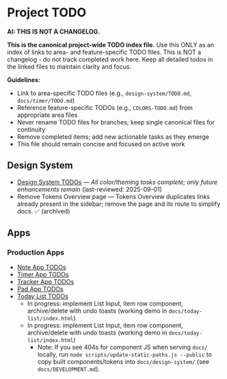 # Project TODO




**AI: THIS IS NOT A CHANGELOG.**

**This is the canonical project-wide TODO index file.** Use this ONLY as an index of links to area- and feature-specific TODO files. This is NOT a changelog - do not track completed work here. Keep all detailed todos in the linked files to maintain clarity and focus.

**Guidelines:**
- Link to area-specific TODO files (e.g., `design-system/TODO.md`, `docs/timer/TODO.md`)
- Reference feature-specific TODOs (e.g., `COLORS-TODO.md`) from appropriate area files
- Never rename TODO files for branches; keep single canonical files for continuity
- Remove completed items; add new actionable tasks as they emerge
- This file should remain concise and focused on active work



## Design System
- [Design System TODOs](design-system/TODO.md) — *All color/theming tasks complete; only future enhancements remain* (last-reviewed: 2025-09-01)
- Remove Tokens Overview page — Tokens Overview duplicates links already present in the sidebar; remove the page and its route to simplify docs.  ✅ (archived)

## Apps

### Production Apps
- [Note App TODOs](docs/note/TODO.md)
- [Timer App TODOs](docs/timer/TODO.md)
- [Tracker App TODOs](docs/tracker/TODO.md)
- [Pad App TODOs](docs/pad/TODO.md)
- [Today List TODOs](docs/today-list/TODO.md)
	- In progress: implement List Input, item row component, archive/delete with undo toasts (working demo in `docs/today-list/index.html`)
	- In progress: implement List Input, item row component, archive/delete with undo toasts (working demo in `docs/today-list/index.html`)
	  - Note: If you see 404s for component JS when serving `docs/` locally, run `node scripts/update-static-paths.js --public` to copy built components/tokens into `docs/design-system/` (see `docs/DEVELOPMENT.md`).
